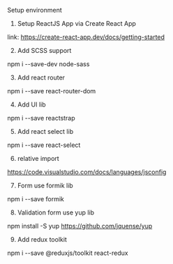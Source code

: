 Setup environment

1. Setup ReactJS App via Create React App

link: https://create-react-app.dev/docs/getting-started

2. Add SCSS support

npm i --save-dev node-sass

3. Add react router

npm i --save react-router-dom

4. Add UI lib

npm i --save reactstrap

5. Add react select lib

npm i --save react-select

6. relative import

https://code.visualstudio.com/docs/languages/jsconfig

7. Form use formik lib 

npm i --save formik

8. Validation form use yup lib

npm install -S yup
https://github.com/jquense/yup

9. Add redux toolkit

npm i --save @reduxjs/toolkit react-redux


